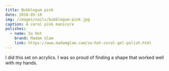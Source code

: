 ```yaml
---
title: Bubblegum pink
date: 2018-05-10
img: /images/nails/bubblegum-pink.jpg
caption: A coral pink manicure
polishes:
  - name: So Hot
    brand: Madam Glam
    link: https://www.madamglam.com/so-hot-coral-gel-polish.html
---
```


I did this set on acrylics. I was so proud of finding a shape that worked well with my hands.